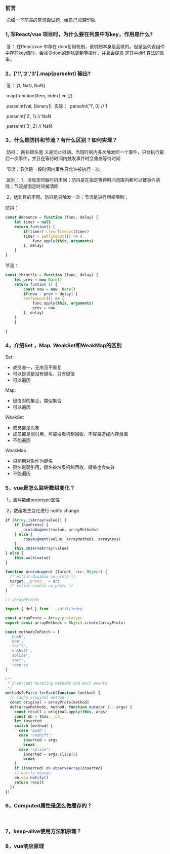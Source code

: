 ### 前言

​	总结一下前端的常见面试题，给自己加深印象.

### 1, 写React/vue 项目时，为什么要在列表中写key，作用是什么?

​	答： 在React/vue 中存在 dom复用机制，该机制本身是高效的。但是当列表组件中存在key值时，会减少dom的删除更新等操作，并且会提高 这其中diff 算法的效率。



### 2，['1','2','3'].map(parseInt) 输出?

​	答： [1, NaN, NaN]

​	map(function(item, index) => {})

​	parseInt(val, [binary])
​	实际： 
​		parseInt('1', 0) // 1

​		parseInt('2', 1) // NaN

​		parseInt('3', 2) // NaN



### 3，什么是防抖和节流？有什么区别？如何实现？

​	防抖： 防抖顾名思 义是防止抖动。当短时间内多次触发同一个事件，只会执行最后一次事件。并且在等待时间内触发事件时会重置等待时间

​	节流：节流是一段时间内事件只允许被执行一次。

​	区别：
​			1，清除定时器时机不同；防抖是在指定等待时间范围内都可以被事件清除；节流是固定时间被清除

​			2，达到目的不同。防抖是只触发一次；节流是进行频率限制；

防抖：

```javascript
const debounce = function (func, delay) {
	let timer = null
    return funtion() {
        if(timer) clearTimeout(timer)
        timer = setTimeout(() => {
            func.apply(this, arguments)
        }, delay)
    }
}
```
节流：
```javascript
const throttle = function (func, delay) {
	let prev = new Date()
    return funtion () {
        const now = new  Date()
       	if(now - prev > delay) {
        setTimeout(() => {
            func.apply(this, arguments)
            prev = now
        }, delay)
    } 
    }
    
}
```



### 4，介绍Set ，Map,  WeakSet和WeakMap的区别

Set:

- 成员唯一，无序且不重复
- 可以是说是没有键名，只有键值
- 可以遍历

Map:

- 键值对的集合，类似集合
- 可以遍历

WeakSet

- 成员都是对象
- 成员都是弱引用，可被垃圾机制回收，不容易造成内存泄漏
- 不能遍历	

WeakMap

- 只能用对象作为键名
- 键名是弱引用，键名被垃圾机制回收，键值也会失效
- 不能遍历



### 5，vue是怎么监听数组变化？

​	1，重写数组prototype属性

​	2，数组发生变化进行 notify change

```javascript
if (Array.isArray(value)) {
    if (hasProto) {
        protoAugment(value, arrayMethods)
    } else {
        copyAugment(value, arrayMethods, arrayKeys)
    }
    this.observeArray(value)
} else {
    this.walk(value)
}

function protoAugment (target, src: Object) {
  /* eslint-disable no-proto */
  target.__proto__ = src
  /* eslint-enable no-proto */
}

// arrayMethods

import { def } from '../util/index'

const arrayProto = Array.prototype
export const arrayMethods = Object.create(arrayProto)

const methodsToPatch = [
  'push',
  'pop',
  'shift',
  'unshift',
  'splice',
  'sort',
  'reverse'
]

/**
 * Intercept mutating methods and emit events
 */
methodsToPatch.forEach(function (method) {
  // cache original method
  const original = arrayProto[method]
  def(arrayMethods, method, function mutator (...args) {
    const result = original.apply(this, args)
    const ob = this.__ob__
    let inserted
    switch (method) {
      case 'push':
      case 'unshift':
        inserted = args
        break
      case 'splice':
        inserted = args.slice(2)
        break
    }
    if (inserted) ob.observeArray(inserted)
    // notify change
    ob.dep.notify()
    return result
  })
})
```



### 6，Computed属性是怎么做缓存的？

​	



### 7，keep-alive使用方法和原理？





### 8，vue响应原理

​	

 